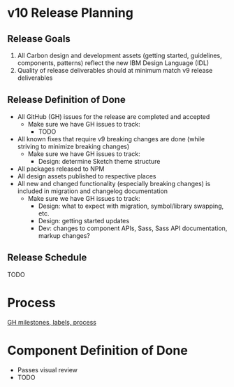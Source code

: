 # v10 Release Planning

## Release Goals

1. All Carbon design and development assets (getting started, guidelines, components, patterns) reflect the new IBM Design Language (IDL)
1. Quality of release deliverables should at minimum match v9 release deliverables

## Release Definition of Done

* All GitHub (GH) issues for the release are completed and accepted
  * Make sure we have GH issues to track:
    * TODO
* All known fixes that require v9 breaking changes are done (while striving to minimize breaking changes)
  * Make sure we have GH issues to track:
    * Design: determine Sketch theme structure
* All packages released to NPM
* All design assets published to respective places
* All new and changed functionality (especially breaking changes) is included in migration and changelog documentation
  * Make sure we have GH issues to track:
    * Design: what to expect with migration, symbol/library swapping, etc.
    * Design: getting started updates
    * Dev: changes to component APIs, Sass, Sass API documentation, markup changes?

## Release Schedule

TODO

# Process

[GH milestones, labels, process](https://github.com/carbon-design-system/private-issues/blob/master/README.md)

# Component Definition of Done

* Passes visual review
* TODO

